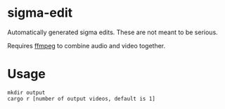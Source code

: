 # sigma-edit
Automatically generated sigma edits. These are not meant to be serious.

Requires [ffmpeg](https://ffmpeg.org) to combine audio and video together.

# Usage
```
mkdir output
cargo r [number of output videos, default is 1]
```

